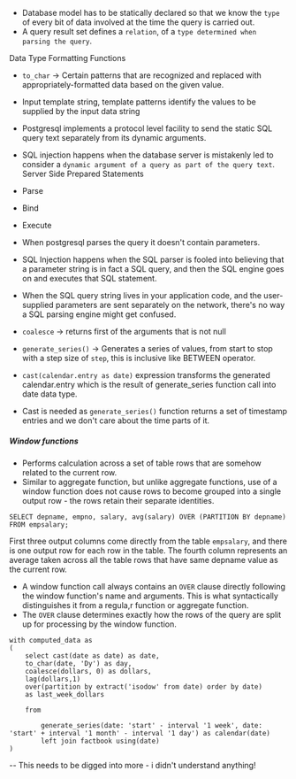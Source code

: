 - Database model has to be statically declared so that we know the `type` of every bit of data involved at the time the query is carried out.
- A query result set defines a `relation`, of a `type determined when parsing the query`.

Data Type Formatting Functions

- `to_char` -> Certain patterns that are recognized and replaced with appropriately-formatted data based on the given value.
- Input template string, template patterns identify the values to be supplied by the input data string
- Postgresql implements a protocol level facility to send the static SQL query text separately from its dynamic arguments.
- SQL injection happens when the database server is mistakenly led to consider a `dynamic argument of a query as part of the query text`.
Server Side Prepared Statements

- Parse
- Bind 
- Execute

- When postgresql parses the query it doesn't contain parameters.
- SQL Injection happens when the SQL parser is fooled into believing that a parameter string is in fact a SQL query, and then the SQL engine goes on and executes that SQL statement.
- When the SQL query string lives in your application code, and the user-supplied parameters are sent separately on the network, there's no way a SQL parsing engine might get confused.

- `coalesce` -> returns first of the arguments that is not null
- `generate_series()` -> Generates a series of values, from start to stop with a step size of `step`, this is inclusive like BETWEEN operator.
- `cast(calendar.entry as date)` expression transforms the generated calendar.entry which is the result of generate_series function call into date data type.
- Cast is needed as `generate_series()` function returns a set of timestamp entries and we don't care about the time parts of it.
##### Window functions 
- Performs calculation across a set of table rows that are somehow related to the current row. 
- Similar to aggregate function, but unlike aggregate functions, use of a window function does not cause rows to become grouped into a single output row - the rows retain their separate identities.

```
SELECT depname, empno, salary, avg(salary) OVER (PARTITION BY depname) FROM empsalary;
```

First three output columns come directly from the table `empsalary`, and there is one output row for each row in the table.
The fourth column represents an average taken across all the table rows that have same depname value as the current row.

- A window function call always contains an `OVER` clause directly following the window function's name and arguments. This is what syntactically distinguishes it from a regula,r function or aggregate function.
- The `OVER` clause determines exactly how the rows of the query are split up for processing by the window function.


```
with computed_data as
(
    select cast(date as date) as date,
    to_char(date, 'Dy') as day,
    coalesce(dollars, 0) as dollars,
    lag(dollars,1)
    over(partition by extract('isodow' from date) order by date)
    as last_week_dollars
    
    from

        generate_series(date: 'start' - interval '1 week', date: 'start' + interval '1 month' - interval '1 day') as calendar(date)
        left join factbook using(date)
)

```
-- This needs to be digged into more - i didn't understand anything!